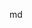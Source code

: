md
<script>

let arr = [1, [2, [3, 4, 5], 6]];
function flatten(arr, crr) {
    //arr.flat(10)
    let brr = crr || []
    for(let i = 0; i < arr.length; i++){
        if(arr[i] instanceof Array){
            brr.concat(...flatten(arr[i], brr))
        }else{
            brr.push(arr[i])
        }
    }
    return brr
}
console.log(flatten(arr, []));  //  [1, 2, 3, 4, 5, 6]
</script>